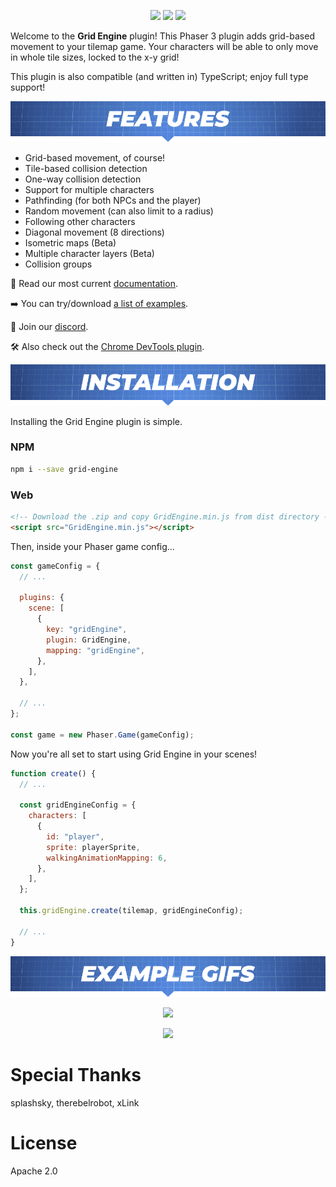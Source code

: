<p align="center">
    <img src="https://img.shields.io/github/v/release/Annoraaq/grid-engine?style=for-the-badge&color=brightgreen">
    <img src="https://img.shields.io/github/stars/Annoraaq/grid-engine?style=for-the-badge&color=yellow">
    <img src="https://img.shields.io/badge/made%20with-TypeScript-blue?style=for-the-badge">
</p>

Welcome to the **Grid Engine** plugin! This Phaser 3 plugin adds grid-based movement to your tilemap game. Your characters will be able to only move in whole tile sizes, locked to the x-y grid!

This plugin is also compatible (and written in) TypeScript; enjoy full type support!

<p align="center">
    <img src="https://github.com/Annoraaq/grid-engine/raw/master/images/features-label.png" alt="Features" />
</p>

- Grid-based movement, of course!
- Tile-based collision detection
- One-way collision detection
- Support for multiple characters
- Pathfinding (for both NPCs and the player)
- Random movement (can also limit to a radius)
- Following other characters
- Diagonal movement (8 directions)
- Isometric maps (Beta)
- Multiple character layers (Beta)
- Collision groups

📖 Read our most current [documentation](https://annoraaq.github.io/grid-engine/).

➡️ You can try/download [a list of examples](https://annoraaq.github.io/grid-engine/examples/).

👾 Join our [discord](https://discord.gg/C4jNEZJECs).

🛠 Also check out the [Chrome DevTools plugin](https://github.com/zewa666/grid-engine-devtools).

<p align="center">
    <img src="https://github.com/Annoraaq/grid-engine/raw/master/images/installation-label.png" alt="Installation" />
</p>

Installing the Grid Engine plugin is simple.

### NPM

```bash
npm i --save grid-engine
```

### Web

```html
<!-- Download the .zip and copy GridEngine.min.js from dist directory -->
<script src="GridEngine.min.js"></script>
```

Then, inside your Phaser game config...

```javascript
const gameConfig = {
  // ...

  plugins: {
    scene: [
      {
        key: "gridEngine",
        plugin: GridEngine,
        mapping: "gridEngine",
      },
    ],
  },

  // ...
};

const game = new Phaser.Game(gameConfig);
```

Now you're all set to start using Grid Engine in your scenes!

```javascript
function create() {
  // ...

  const gridEngineConfig = {
    characters: [
      {
        id: "player",
        sprite: playerSprite,
        walkingAnimationMapping: 6,
      },
    ],
  };

  this.gridEngine.create(tilemap, gridEngineConfig);

  // ...
}
```

<p align="center">
    <img src="https://github.com/Annoraaq/grid-engine/raw/master/images/gifs-label.png" alt="Example GIFs" />
</p>
<p align="center">
    <img src="https://github.com/Annoraaq/grid-engine/raw/master/images/movement.gif" />
</p>

<p align="center">
    <img src="https://github.com/Annoraaq/grid-engine/raw/master/images/radius-movement.gif" />
</p>

# Special Thanks

splashsky, therebelrobot, xLink

# License

Apache 2.0
